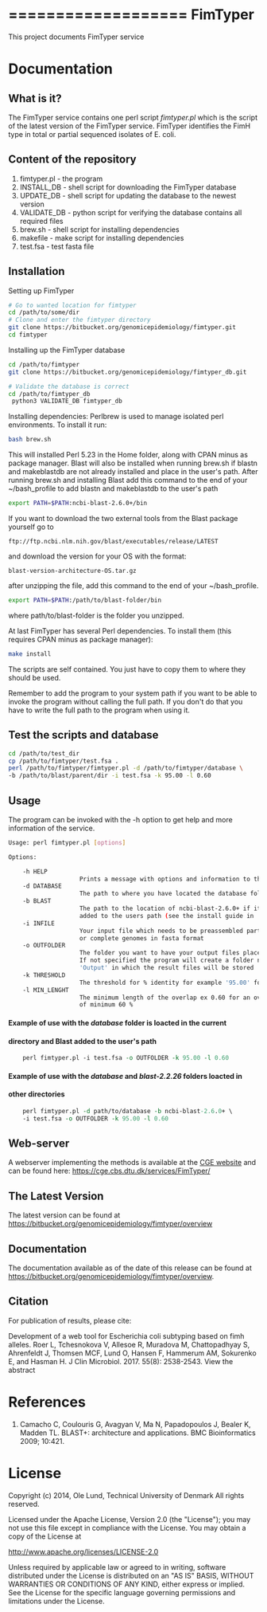 ===================
FimTyper
===================

This project documents FimTyper service


Documentation
=============

## What is it?

The FimTyper service contains one perl script *fimtyper.pl* which is the
script of the latest version of the FimTyper service. FimTyper identifies
the FimH type in total or partial sequenced isolates of E. coli.

## Content of the repository
1. fimtyper.pl  - the program
2. INSTALL_DB   - shell script for downloading the FimTyper database
3. UPDATE_DB    - shell script for updating the database to the newest version
4. VALIDATE_DB  - python script for verifying the database contains all
                  required files
5. brew.sh      - shell script for installing dependencies
6. makefile     - make script for installing dependencies
7. test.fsa     - test fasta file

## Installation

Setting up FimTyper
```bash
# Go to wanted location for fimtyper
cd /path/to/some/dir
# Clone and enter the fimtyper directory
git clone https://bitbucket.org/genomicepidemiology/fimtyper.git
cd fimtyper
```

Installing up the FimTyper database
```bash
cd /path/to/fimtyper
git clone https://bitbucket.org/genomicepidemiology/fimtyper_db.git

# Validate the database is correct
cd /path/to/fimtyper_db
 python3 VALIDATE_DB fimtyper_db
```

Installing dependencies:
Perlbrew is used to manage isolated perl environments. To install it run:
```bash
bash brew.sh
```

This will installed Perl 5.23 in the Home folder, along with CPAN minus as 
package manager.
Blast will also be installed when running brew.sh if blastn and makeblastdb are 
not already installed and place in the user's path.
After running brew.sh and installing Blast add this command to the end of your 
~/bash_profile to add blastn and makeblastdb to the user's path

```bash
export PATH=$PATH:ncbi-blast-2.6.0+/bin
```

If you want to download the two external tools from the Blast package yourself go to
```url
ftp://ftp.ncbi.nlm.nih.gov/blast/executables/release/LATEST
```

and download the version for your OS with the format:
```url
blast-version-architecture-OS.tar.gz
```

after unzipping the file, add this command to the end of your ~/bash_profile.
```bash
export PATH=$PATH:/path/to/blast-folder/bin
```

where path/to/blast-folder is the folder you unzipped.

At last FimTyper has several Perl dependencies. To install them (this requires 
CPAN minus as package manager):
```bash
make install
```

The scripts are self contained. You just have to copy them to where they should
be used.

Remember to add the program to your system path if you want to be able to 
invoke the program without calling the full path.
If you don't do that you have to write the full path to the program when using 
it.

## Test the scripts and database
```bash
cd /path/to/test_dir
cp /path/to/fimtyper/test.fsa .
perl /path/to/fimtyper/fimtyper.pl -d /path/to/fimtyper/database \
-b /path/to/blast/parent/dir -i test.fsa -k 95.00 -l 0.60
```

## Usage

The program can be invoked with the -h option to get help and more information 
of the service.

```bash
Usage: perl fimtyper.pl [options]

Options:

    -h HELP
                    Prints a message with options and information to the screen
    -d DATABASE
                    The path to where you have located the database folder
    -b BLAST
                    The path to the location of ncbi-blast-2.6.0+ if it is not
                    added to the users path (see the install guide in 'README.md')
    -i INFILE
                    Your input file which needs to be preassembled partial
                    or complete genomes in fasta format
    -o OUTFOLDER
                    The folder you want to have your output files places.
                    If not specified the program will create a folder named
                    'Output' in which the result files will be stored
    -k THRESHOLD
                    The threshold for % identity for example '95.00' for 95 %
    -l MIN_LENGHT
                    The minimum length of the overlap ex 0.60 for an overlap
                    of minimum 60 %
```

#### Example of use with the *database* folder is loacted in the current
#### directory and Blast added to the user's path
```perl 
    perl fimtyper.pl -i test.fsa -o OUTFOLDER -k 95.00 -l 0.60
```
#### Example of use with the *database* and *blast-2.2.26* folders loacted in
#### other directories
```perl
    perl fimtyper.pl -d path/to/database -b ncbi-blast-2.6.0+ \
    -i test.fsa -o OUTFOLDER -k 95.00 -l 0.60
```

## Web-server

A webserver implementing the methods is available at the [CGE 
website](http://www.genomicepidemiology.org/) and can be found here:
https://cge.cbs.dtu.dk/services/FimTyper/


## The Latest Version


The latest version can be found at
https://bitbucket.org/genomicepidemiology/fimtyper/overview

## Documentation


The documentation available as of the date of this release can be found at
https://bitbucket.org/genomicepidemiology/fimtyper/overview.

## Citation
For publication of results, please cite:

Development of a web tool for Escherichia coli subtyping based on fimh alleles.
Roer L, Tchesnokova V, Allesoe R, Muradova M, Chattopadhyay S, Ahrenfeldt J, Thomsen MCF, Lund O, Hansen F, Hammerum AM, Sokurenko E, and Hasman H.
J Clin Microbiol. 2017. 55(8): 2538-2543.
View the abstract


References
=======

1. Camacho C, Coulouris G, Avagyan V, Ma N, Papadopoulos J, Bealer K, Madden TL. BLAST+: architecture and applications. BMC Bioinformatics 2009; 10:421. 

License
=======

Copyright (c) 2014, Ole Lund, Technical University of Denmark
All rights reserved.

Licensed under the Apache License, Version 2.0 (the "License");
you may not use this file except in compliance with the License.
You may obtain a copy of the License at

   http://www.apache.org/licenses/LICENSE-2.0

Unless required by applicable law or agreed to in writing, software
distributed under the License is distributed on an "AS IS" BASIS,
WITHOUT WARRANTIES OR CONDITIONS OF ANY KIND, either express or implied.
See the License for the specific language governing permissions and
limitations under the License.